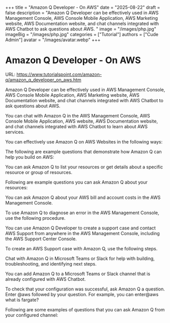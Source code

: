 +++
title = "Amazon Q Developer - On AWS"
date = "2025-08-22"
draft = false
description = "Amazon Q Developer can be effectively used in AWS Management Console, AWS Console Mobile Application, AWS Marketing website, AWS Documentation website, and chat channels integrated with AWS Chatbot to ask questions about AWS. "
image = "/images/php.jpg"
imageBig = "/images/php.jpg"
categories = ["Tutorial"]
authors = ["Cude Admin"]
avatar = "/images/avatar.webp"
+++

# Amazon Q Developer - On AWS

URL: https://www.tutorialspoint.com/amazon-q/amazon_q_developer_on_aws.htm

Amazon Q Developer can be effectively used in AWS Management Console, AWS Console Mobile Application, AWS Marketing website, AWS Documentation website, and chat channels integrated with AWS Chatbot to ask questions about AWS.

You can chat with Amazon Q in the AWS Management Console, AWS Console Mobile Application, AWS website, AWS Documentation website, and chat channels integrated with AWS Chatbot to learn about AWS services.

You can effectively use Amazon Q on AWS Websites in the following ways:

The following are example questions that demonstrate how Amazon Q can help you build on AWS:

You can ask Amazon Q to list your resources or get details about a specific resource or group of resources.

Following are example questions you can ask Amazon Q about your resources:

You can ask Amazon Q about your AWS bill and account costs in the AWS Management Console.

To use Amazon Q to diagnose an error in the AWS Management Console, use the following procedure.

You can use Amazon Q Developer to create a support case and contact AWS Support from anywhere in the AWS Management Console, including the AWS Support Center Console.

To create an AWS Support case with Amazon Q, use the following steps.

Chat with Amazon Q in Microsoft Teams or Slack for help with building, troubleshooting, and identifying next steps.

You can add Amazon Q to a Microsoft Teams or Slack channel that is already configured with AWS Chatbot.

To check that your configuration was successful, ask Amazon Q a question. Enter @aws followed by your question. For example, you can enter@aws what is fargate?

Following are some examples of questions that you can ask Amazon Q from your configured channel:
